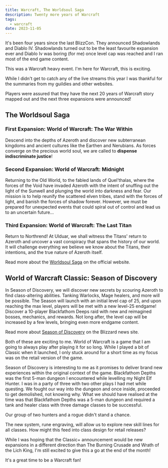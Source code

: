 ```yaml
---
title: Warcraft, The Worldsoul Saga
description: Twenty more years of Warcraft
tags:
  - warcraft
date: 2023-11-05
---
```


It's been four years since the last BlizzCon. They announced Shadowlands and Diablo IV. Shadowlands turned out to be the least favourite expansion ever and Diablo Iv was boring (for me) once level cap was reached and I ran most of the end game content.

This was a Warcraft heavy event. I'm here for Warcraft, this is exciting. 

While I didn't get to catch any of the live streams this year I was thankful for the summaries from my guildies and other websites. 

Players were assured that they have the next 20 years of Warcraft story mapped out and the next three expansions were announced!


## The Worldsoul Saga

### First Expansion: World of Warcraft: The War Within

Descend into the depths of Azeroth and discover new subterranean kingdoms and ancient cultures like the Earthen and Nerubians. As forces converge on the precious world soul, we are called to **dispense indiscriminate justice**!

### Second Expansion: World of Warcraft: Midnight

Returning to the Old World, to the fabled lands of Quel'thalas, where the forces of the Void have invaded Azeroth with the intent of snuffing out the light of the Sunwell and plunging the world into darkness and fear. Our mission is to help reunify the scattered elven tribes, stand with the forces of light, and banish the forces of shadow forever. However, we must be prepared for unexpected events that could spiral out of control and lead us to an uncertain future...

### Third Expansion: World of Warcraft: The Last Titan

Return to Northrend! At Ulduar, we shall witness the Titans' return to Azeroth and uncover a vast conspiracy that spans the history of our world. It will challenge everything we believe we know about the Titans, their intentions, and the true nature of Azeroth itself.

Read more about the [Worldsoul Saga](https://thewarwithin.blizzard.com/en-us/) on the official website.

## World of Warcraft Classic: Season of Discovery

In Season of Discovery, we will discover new secrets by scouring Azeroth to find class-altering abilities. Tanking Warlocks, Mage healers, and more will be possible. The Season will launch with an initial level cap of 25, and upon reaching the max level, players will be met with a new level-25 endgame! Discover a 10-player Blackfathom Deeps raid with new and reimagined bosses, mechanics, and rewards. Not long after, the level cap will be increased by a few levels, bringing even more endgame content.

Read more about [Season of Discovery](https://news.blizzard.com/en-us/world-of-warcraft/24023090/world-of-warcraft-classic-season-of-discovery-announced-at-blizzcon) on the Blizzard news site.

Both of these are exciting to me. World of Warcraft is a game that I am going to always play after playing it for so long. While I played a bit of Classic when it launched, I only stuck around for a short time as my focus was on the retail version of the game. 

Season of Discovery is interesting to me as it promises to deliver brand new experiences within the original context of the game. Blackfathom Depths was the first 5-man dungeon I encountered while levelling my Night Elf Hunter. I was in a party of three with two other plays I had met while questing. We fought our way into the dungeon and once inside, proceeded to get demolished, not knowing why. What we should have realised at the time was that Blackfathom Depths was a 5-man dungeon and required a tank and healer class with three damage classes to be successful. 

Our group of two hunters and a rogue didn't stand a chance. 

The new system, rune engraving, will allow us to explore new skill lines for all classes. How might this feed into class design for retail releases? 

While I was hoping that the Classic+ announcement would be new expansions in a different direction than The Burning Crusade and Wrath of the Lich King, I'm still excited to give this a go at the end of the month!

It's a great time to be a Warcraft fan!
